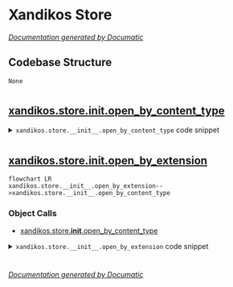 # Xandikos Store

[_Documentation generated by Documatic_](https://www.documatic.com)

<!---Documatic-section-Codebase Structure-start--->
## Codebase Structure

<!---Documatic-block-system_architecture-start--->
```mermaid
None
```
<!---Documatic-block-system_architecture-end--->

# #
<!---Documatic-section-Codebase Structure-end--->

<!---Documatic-section-xandikos.store.__init__.open_by_content_type-start--->
## [xandikos.store.__init__.open_by_content_type](7-xandikos_store.md#xandikos.store.__init__.open_by_content_type)

<!---Documatic-section-open_by_content_type-start--->
<!---Documatic-block-xandikos.store.__init__.open_by_content_type-start--->
<details>
	<summary><code>xandikos.store.__init__.open_by_content_type</code> code snippet</summary>

```python
def open_by_content_type(content: Iterable[bytes], content_type: str, extra_file_handlers) -> File:
    return extra_file_handlers.get(content_type.split(';')[0], File)(content, content_type)
```
</details>
<!---Documatic-block-xandikos.store.__init__.open_by_content_type-end--->
<!---Documatic-section-open_by_content_type-end--->

# #
<!---Documatic-section-xandikos.store.__init__.open_by_content_type-end--->

<!---Documatic-section-xandikos.store.__init__.open_by_extension-start--->
## [xandikos.store.__init__.open_by_extension](7-xandikos_store.md#xandikos.store.__init__.open_by_extension)

<!---Documatic-section-open_by_extension-start--->
```mermaid
flowchart LR
xandikos.store.__init__.open_by_extension-->xandikos.store.__init__.open_by_content_type
```

### Object Calls

* [xandikos.store.__init__.open_by_content_type](7-xandikos_store.md#xandikos.store.__init__.open_by_content_type)

<!---Documatic-block-xandikos.store.__init__.open_by_extension-start--->
<details>
	<summary><code>xandikos.store.__init__.open_by_extension</code> code snippet</summary>

```python
def open_by_extension(content: Iterable[bytes], name: str, extra_file_handlers: Dict[str, Type[File]]) -> File:
    (mime_type, _) = MIMETYPES.guess_type(name)
    if mime_type is None:
        mime_type = DEFAULT_MIME_TYPE
    return open_by_content_type(content, mime_type, extra_file_handlers=extra_file_handlers)
```
</details>
<!---Documatic-block-xandikos.store.__init__.open_by_extension-end--->
<!---Documatic-section-open_by_extension-end--->

# #
<!---Documatic-section-xandikos.store.__init__.open_by_extension-end--->

[_Documentation generated by Documatic_](https://www.documatic.com)